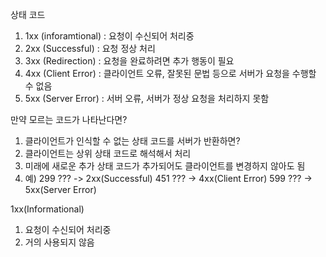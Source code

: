상태 코드
1. 1xx (inforamtional) : 요청이 수신되어 처리중
2. 2xx (Successful) : 요청 정상 처리
3. 3xx (Redirection) : 요청을 완료하려면 추가 행동이 필요
4. 4xx (Client Error) : 클라이언트 오류, 잘못된 문법 등으로 서버가 요청을 수행할 수 없음
5. 5xx (Server Error) : 서버 오류, 서버가 정상 요청을 처리하지 못함

만약 모르는 코드가 나타난다면?
1. 클라이언트가 인식할 수 없는 상태 코드를 서버가 반환하면?
2. 클라이언트는 상위 상태 코드로 해석해서 처리
3. 미래에 새로운 추가 상태 코드가 추가되어도 클라이언트를 변경하지 않아도 됨
4. 예)
    299 ??? -> 2xx(Successful)
    451 ??? -> 4xx(Client Error)
    599 ??? -> 5xx(Server Error)

1xx(Informational)
1. 요청이 수신되어 처리중
2. 거의 사용되지 않음
